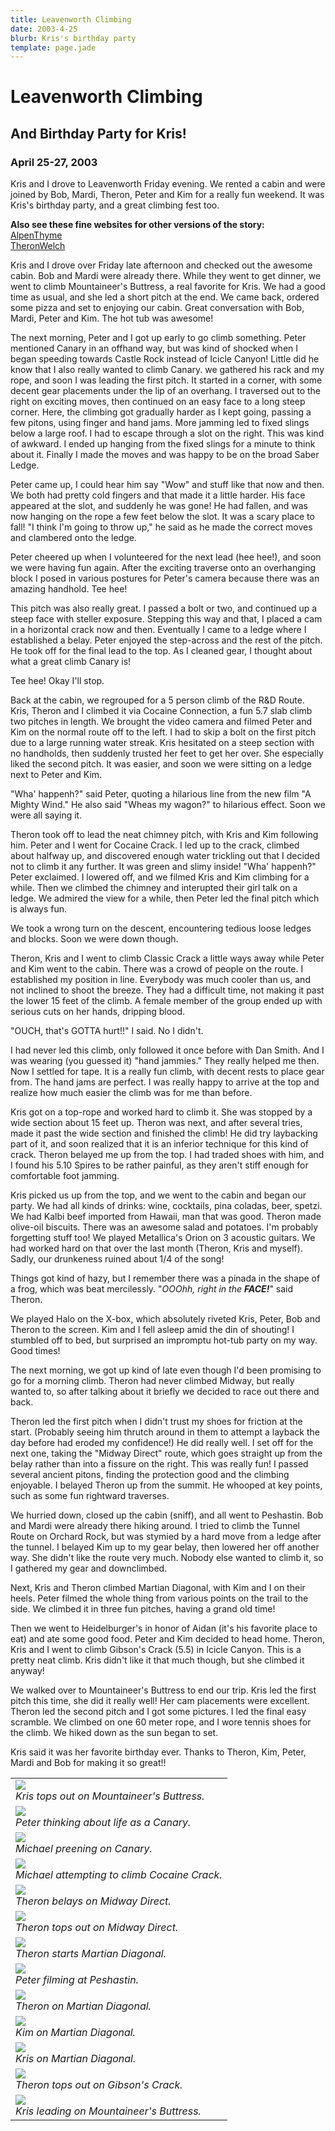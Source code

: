 ```yaml
---
title: Leavenworth Climbing
date: 2003-4-25
blurb: Kris's birthday party
template: page.jade
---
```


<h1>Leavenworth Climbing</h1>
<h2>And Birthday Party for Kris!</h2>
<h3>April 25-27, 2003</h3>

Kris and I drove to Leavenworth Friday evening. We rented a cabin and were
joined by Bob, Mardi, Theron, Peter and Kim for a really fun weekend.
It was Kris's birthday party, and a great climbing fest too. 


<b>Also see these fine websites for other versions of the story:</b><br>
<a href="http://www.alpenthyme.org/alp/leavenworth0403/leavenworth0403.htm">AlpenThyme</a><br>
<a href="http://www.theronwelch.com/mountains/pnw/2003/index.htm">TheronWelch</a><br>



Kris and I drove over Friday late afternoon and checked out the awesome
cabin. Bob and Mardi were already there. While they went to get dinner, we went
to climb Mountaineer's Buttress, a real favorite for Kris. We had a good time as
usual, and she led a short pitch at the end. We came back, ordered some pizza
and set to enjoying our cabin. Great conversation with Bob, Mardi, Peter and
Kim. The hot tub was awesome!


The next morning, Peter and I got up early to go climb something. Peter
mentioned Canary in an offhand way, but was kind of shocked when I began
speeding towards Castle Rock instead of Icicle Canyon! Little did he know that I
also really wanted to climb Canary. we gathered his rack and my rope, and soon I
was leading the first pitch. It started in a corner, with some decent gear
placements under the lip of an overhang. I traversed out to the right on
exciting moves, then continued on an easy face to a long steep corner. Here, the
climbing got gradually harder as I kept going, passing a few pitons, using
finger and hand jams. More jamming led to fixed slings below a large roof. I had
to escape through a slot on the right. This was kind of awkward. I ended up
hanging from the fixed slings for a minute to think about it. Finally I made the
moves and was happy to be on the broad Saber Ledge.


Peter came up, I could hear him say "Wow" and stuff like that now and then. We
both had pretty cold fingers and that made it a little harder. His face appeared
at the slot, and suddenly he was gone! He had fallen, and was now hanging on the
rope a few feet below the slot. It was a scary place to fall! "I think I'm going
to throw up," he said as he made the correct moves and clambered onto the ledge.



Peter cheered up when I volunteered for the next lead (hee hee!), and soon we
were having fun again. After the exciting traverse onto an overhanging block I
posed in various postures for Peter's camera because there was an amazing
handhold. Tee hee!


This pitch was also really great. I passed a bolt or two, and continued up a
steep face with steller exposure. Stepping this way and that, I placed a cam in
a horizontal crack now and then. Eventually I came to a ledge where I
established a belay. Peter enjoyed the step-across and the rest of the pitch. He
took off for the final lead to the top. As I cleaned gear, I thought about what
a great climb Canary is!


Tee hee! Okay I'll stop.


Back at the cabin, we regrouped for a 5 person climb of the R&D Route. Kris,
Theron and I climbed it via Cocaine Connection, a fun 5.7 slab climb two pitches
in length. We brought the video camera and filmed Peter and Kim on the normal
route off to the left. I had to skip a bolt on the first pitch due to a large
running water streak. Kris hesitated on a steep section with no handholds, then
suddenly trusted her feet to get her over. She especially liked the second
pitch. It was easier, and soon we were sitting on a ledge next to Peter and Kim.


"Wha' happenh?" said Peter, quoting a hilarious line from the new film "A Mighty Wind." He also said "Wheas my wagon?" to hilarious effect. Soon we were all saying it. 


Theron took off to lead the neat chimney pitch, with Kris and Kim following
him. Peter and I went for Cocaine Crack. I led up to the crack, climbed about
halfway up, and discovered enough water trickling out that I decided not to
climb it any further. It was green and slimy inside! "Wha' happenh?" Peter
exclaimed.  I lowered off, and we filmed Kris and Kim climbing for a while. Then
we climbed the chimney and interupted their girl talk on a ledge. We admired the
view for a while, then Peter led the final pitch which is always fun.


We took a wrong turn on the descent, encountering tedious loose ledges and blocks. Soon we were down though.


Theron, Kris and I went to climb Classic Crack a little ways away while Peter
and Kim went to the cabin. There was a crowd of people on the route. I
established my position in line. Everybody was much cooler than us, and not
inclined to shoot the breeze. They had a difficult time, not making it past the
lower 15 feet of the climb. A female member of the group ended up with serious
cuts on her hands, dripping blood.


"OUCH, that's GOTTA hurt!!" I said. No I didn't.


I had never led this climb, only followed it once before with Dan Smith. And I
was wearing (you guessed it) "hand jammies." They really helped me then. Now I
settled for tape. It is a really fun climb, with decent rests to place gear
from. The hand jams are perfect. I was really happy to arrive at the top and
realize how much easier the climb was for me than before.


Kris got on a top-rope and worked hard to climb it. She was stopped by a wide
section about 15 feet up. Theron was next, and after several tries, made it past
the wide section and finished the climb! He did try laybacking part of it, and
soon realized that it is an inferior technique for this kind of crack. Theron
belayed me up from the top. I had traded shoes with him, and I found his 5.10
Spires to be rather painful, as they aren't stiff enough for comfortable foot
jamming.


Kris picked us up from the top, and we went to the cabin and began our party. We
had all kinds of drinks: wine, cocktails, pina coladas, beer, spetzi. We had
Kalbi beef imported from Hawaii, man that was good. Theron made olive-oil
biscuits. There was an awesome salad and potatoes. I'm probably forgetting stuff
too! We played Metallica's Orion on 3 acoustic guitars. We had worked hard on
that over the last month (Theron, Kris and myself). Sadly, our drunkeness ruined
about 1/4 of the song!


Things got kind of hazy, but I remember there was a pinada in the shape of a frog, which was
beat mercilessly. "<i>OOOhh, right in the <b>FACE!</b></i>" said Theron.


We played Halo on the X-box, which absolutely riveted Kris, Peter, Bob and
Theron to the screen. Kim and I fell asleep amid the din of shouting! I stumbled
off to bed, but surprised an impromptu hot-tub party on my way. Good times!


The next morning, we got up kind of late even though I'd been promising to go for a morning climb. Theron had never climbed Midway, but really wanted to, so after talking about it briefly we decided to race out there and back.


Theron led the first pitch when I didn't trust my shoes for friction at the
start. (Probably seeing him thrutch around in them to attempt a layback the day
before had eroded my confidence!) He did really well. I set off for the next
one, taking the "Midway Direct" route, which goes straight up from the belay
rather than into a fissure on the right. This was really fun! I passed several
ancient pitons, finding the protection good and the climbing enjoyable. I
belayed Theron up from the summit. He whooped at key points, such as some fun
rightward traverses.


We hurried down, closed up the cabin (sniff), and all went to Peshastin. Bob and
Mardi were already there hiking around. I tried to climb the Tunnel Route on
Orchard Rock, but was stymied by a hard move from a ledge after the tunnel. I
belayed Kim up to my gear belay, then lowered her off another way. She didn't
like the route very much. Nobody else wanted to climb it, so I gathered my gear
and downclimbed.


Next, Kris and Theron climbed Martian Diagonal, with Kim and I on their
heels. Peter filmed the whole thing from various points on the trail to the
side. We climbed it in three fun pitches, having a grand old time!


Then we went to Heidelburger's in honor of Aidan (it's his favorite place to
eat) and ate some good food. Peter and Kim decided to head home. Theron, Kris
and I went to climb Gibson's Crack (5.5) in Icicle Canyon. This is a pretty neat
climb. Kris didn't like it that much though, but she climbed it anyway!


We walked over to Mountaineer's Buttress to end our trip. Kris led the first
pitch this time, she did it really well! Her cam placements were
excellent. Theron led the second pitch and I got some pictures. I led the final
easy scramble. We climbed on one 60 meter rope, and I wore tennis shoes for the
climb. We hiked down as the sun began to set.


Kris said it was her favorite birthday ever. Thanks to Theron, Kim, Peter, Mardi
and Bob for making it so great!!




</td>

<td width="30%" valign=top>
<table>
<tr><td>
<a href="images/krismountie.jpg"><img src="images/krismountie.jpg"></a><br>
<i>Kris tops out on Mountaineer's Buttress.</i>
</td></tr>
<tr><td>
<a href="images/canaryhole.jpg"><img src="images/canaryhole.jpg"></a><br>
<i>Peter thinking about life as a Canary.</i>
</td></tr>
<tr><td>
<a href="images/hangingout.jpg"><img src="images/hangingout.jpg"></a><br>
<i>Michael preening on Canary.</i>
</td></tr>
<tr><td>
<a href="images/cocainec.jpg"><img src="images/cocainec.jpg"></a><br>
<i>Michael attempting to climb Cocaine Crack.</i>
</td></tr>
<tr><td>
<a href="images/midwaydirect.jpg"><img src="images/midwaydirect.jpg"></a><br>
<i>Theron belays on Midway Direct.</i>
</td></tr>
<tr><td>
<a href="images/midwayd2.jpg"><img src="images/midwayd2.jpg"></a><br>
<i>Theron tops out on Midway Direct.</i>
</td></tr>
<tr><td>
<a href="images/theronmartian.jpg"><img src="images/theronmartian.jpg"></a><br>
<i>Theron starts Martian Diagonal.</i>
</td></tr>
<tr><td>
<a href="images/peterfilm.jpg"><img src="images/peterfilm.jpg"></a><br>
<i>Peter filming at Peshastin.</i>
</td></tr>
<tr><td>
<a href="images/theronmartian2.jpg"><img src="images/theronmartian2.jpg"></a><br>
<i>Theron on Martian Diagonal.</i>
</td></tr>
<tr><td>
<a href="images/kimmartian.jpg"><img src="images/kimmartian.jpg"></a><br>
<i>Kim on Martian Diagonal.</i>
</td></tr>
<tr><td>
<a href="images/krismartian.jpg"><img src="images/krismartian.jpg"></a><br>
<i>Kris on Martian Diagonal.</i>
</td></tr>
<tr><td>
<a href="images/therongibs.jpg"><img src="images/therongibs.jpg"></a><br>
<i>Theron tops out on Gibson's Crack.</i>
</td></tr>
<tr><td>
<a href="images/krisleads.jpg"><img src="images/krisleads.jpg"></a><br>
<i>Kris leading on Mountaineer's Buttress.</i>
